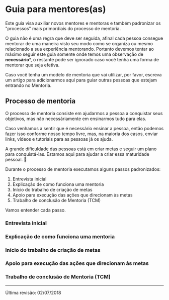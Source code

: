 # Guia para mentores(as)

Este guia visa auxiliar novos mentores e mentoras e também padronizar os "processos" mais primordiais do processo de mentoria.

O guia não é uma regra que deve ser seguida, afinal cada pessoa consegue mentorar de uma maneira visto seu modo como se organiza ou mesmo relacionado a sua experiência mentorando. Portanto devemos tentar ao máximo seguir este guia somente onde temos uma observação de **necessário***, o restante pode ser ignorado caso você tenha uma forma de mentorar que seja efetiva.

Caso você tenha um modelo de mentoria que vai utilizar, por favor, escreva um artigo para adicionarmos aqui para guiar outras pessoas que estejam entrando no Mentoria.

## Processo de mentoria

O processo de mentoria consiste em ajudarmos a pessoa a conquistar seus objetivos, mas não necessáriamente em ensinarmos tudo para elas.

Caso venhamos a sentir que é necessário ensinar a pessoa, então podemos fazer isso conforme nosso tempo livre, mas, na maioria dos casos, enviar links, vídeos e tutoriais para as pessoas já os ajuda.

A grande dificuldade das pessoas está em criar metas e seguir um plano para conquistá-las. Estamos aqui para ajudar a criar essa maturidade pessoal. :muscle:

Durante o processo de mentoria executamos alguns passos padronizados:

1. Entrevista inicial
1. Explicação de como funciona uma mentoria
1. Início do trabalho de criação de metas
1. Apoio para execução das ações que direcionam às metas
1. Trabalho de conclusão de Mentoria (TCM)

Vamos entender cada passo.

### Entrevista inicial
### Explicação de como funciona uma mentoria
### Início do trabalho de criação de metas
### Apoio para execução das ações que direcionam às metas
### Trabalho de conclusão de Mentoria (TCM)

---

Última revisão: 02/07/2018
